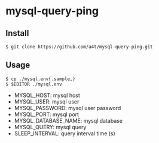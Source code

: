 # mysql-query-ping

## Install

```
$ git clone https://github.com/a4t/mysql-query-ping.git
```

## Usage

```
$ cp ./mysql.env{.sample,}
$ $EDITOR ./mysql.env
```

- MYSQL_HOST: mysql host
- MYSQL_USER: mysql user
- MYSQL_PASSWORD: mysql user password
- MYSQL_PORT: mysql port
- MYSQL_DATABASE_NAME: mysql database
- MYSQL_QUERY: mysql query
- SLEEP_INTERVAL: query interval time (s) 
